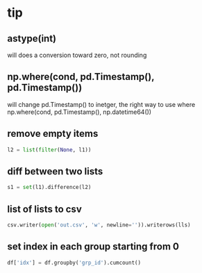 # tip

## astype(int)
will does a conversion toward zero, not rounding

## np.where(cond, pd.Timestamp(), pd.Timestamp())
will change pd.Timestamp() to inetger, the right way to use where\
np.where(cond, pd.Timestamp(), np.datetime64())

## remove empty items
```python
l2 = list(filter(None, l1))
```

## diff between two lists
```python
s1 = set(l1).difference(l2)
```  
## list of lists to csv
```python
csv.writer(open('out.csv', 'w', newline='')).writerows(lls)
```  
## set index in each group starting from 0
```python
df['idx'] = df.groupby('grp_id').cumcount()
```  
